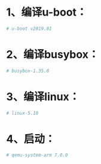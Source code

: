 # 1、编译u-boot：

```bash
# u-boot v2019.01
```

# 2、编译busybox：

```bash
# busybox-1.35.0
```

# 3、编译linux：

```bash
# linux-5.10
```

# 4、启动：

```bash
# qemu-system-arm 7.0.0
```

